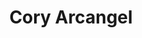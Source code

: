 ---
ee_id: '2148'
site: '1'
type: '2'
url: 2006-032-cory-arcangel-monograph
title: 'Cory Arcangel '
year: '2006'
display_year: '2006'
medium:
dims: 9.25 x 6.5 x 0.35 inches
pitch:
ps:
live_url:
related:
youtube:
related_code:
imgs: 2005-032-migros-monograph-full-database-ih.jpg
subheading: "(Monograph)"
download:
add_credit:
commission:
layout: things-i-made
---